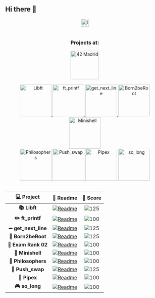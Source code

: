 ## Hi there 👋

<div align="center">
  <a href="https://www.linkedin.com/in/fernandoalonsoo/" target="_blank">
    <img src="https://img.shields.io/static/v1?message=LinkedIn&logo=linkedin&label=&color=0077B5&logoColor=white&labelColor=&style=for-the-badge" height="25" alt="linkedin logo" />
  </a>
</div>

<br>

<div align="center">
  <h3>Projects at:</h3>
  <a href="https://www.42madrid.com/" target="_blank">
    <img height="90" alt="42 Madrid" src="https://user-images.githubusercontent.com/123759990/222996320-ba730dc4-b0dc-4f5c-aabd-d077e3b2b638.png" />
  </a>
</div>

<br>

<!-- Badges grid -->
<div align="center">

  <!-- fila 1 -->
  <a href="https://github.com/fernandoalonsoo/libft" target="_blank">
    <img alt="Libft" height="100" src="https://user-images.githubusercontent.com/123759990/222992943-816974fc-0048-4e9d-a50f-ddece0633b42.png" />
  </a>
  <a href="https://github.com/fernandoalonsoo/ft_printf" target="_blank">
    <img alt="ft_printf" height="100" src="https://user-images.githubusercontent.com/123759990/230787654-f610615d-d974-41b7-877e-7827e9a5f22e.png" />
  </a>
  <a href="https://github.com/fernandoalonsoo/get_next_line" target="_blank">
    <img alt="get_next_line" height="100" src="https://user-images.githubusercontent.com/123759990/222993022-6acab917-6074-4014-a84a-dc94e7bb547d.png" />
  </a>
  <a href="https://github.com/fernandoalonsoo/Born2beRoot" target="_blank">
    <img alt="Born2beRoot" height="100" src="https://github.com/ayogun/42-project-badges/raw/main/badges/born2beroote.png" />
  </a>
  <a href="https://github.com/fernandoalonsoo/minishell" target="_blank">
    <img alt="Minishell" height="100" src="https://github.com/ayogun/42-project-badges/raw/main/badges/minishelle.png" />
  </a>

  <br>

  <!-- fila 2 -->
  <a href="https://github.com/fernandoalonsoo/philosophers" target="_blank">
    <img alt="Philosophers" height="100" src="https://github.com/ayogun/42-project-badges/raw/main/badges/philosopherse.png" />
  </a>
  <a href="https://github.com/fernandoalonsoo/push_swap" target="_blank">
    <img alt="Push_swap" height="100" src="https://raw.githubusercontent.com/ayogun/42-project-badges/main/badges/push_swapm.png" />
  </a>
  <a href="https://github.com/fernandoalonsoo/pipex" target="_blank">
    <img alt="Pipex" height="100" src="https://github.com/ayogun/42-project-badges/raw/main/badges/pipexe.png" />
  </a>
  <a href="https://github.com/fernandoalonsoo/so_long" target="_blank">
    <img alt="so_long" height="100" src="https://github.com/ayogun/42-project-badges/raw/main/badges/so_longe.png" />
  </a>

</div>

<br>

<div align="center">

| 💻 Project | 📝 Readme | 💯 Score |
|:--:|:--:|:--:|
| **📚 Libft** | [![Readme](https://img.shields.io/badge/Libft-0077B5)](https://github.com/fernandoalonsoo/libft) | ![125](https://img.shields.io/badge/125-2ea44f) |
| **✏️ ft_printf** | [![Readme](https://img.shields.io/badge/ft_printf-0077B5)](https://github.com/fernandoalonsoo/ft_printf) | ![100](https://img.shields.io/badge/100-2ea44f) |
| **➖ get_next_line** | [![Readme](https://img.shields.io/badge/get_next_line-0077B5)](https://github.com/fernandoalonsoo/get_next_line) | ![125](https://img.shields.io/badge/125-2ea44f) |
| **🌱 Born2beRoot** | [![Readme](https://img.shields.io/badge/Born2beRoot-0077B5)](https://github.com/fernandoalonsoo/Born2beRoot) | ![125](https://img.shields.io/badge/125-2ea44f) |
| **📝 Exam Rank 02** | [![Readme](https://img.shields.io/badge/Exam_Rank_02-0077B5)](https://github.com/fernandoalonsoo/exam_rank_02) | ![100](https://img.shields.io/badge/100-2ea44f) |
| **💬 Minishell** | [![Readme](https://img.shields.io/badge/minishell-0077B5)](https://github.com/fernandoalonsoo/minishell) | ![100](https://img.shields.io/badge/100-2ea44f) |
| **🧠 Philosophers** | [![Readme](https://img.shields.io/badge/philosophers-0077B5)](https://github.com/fernandoalonsoo/philosophers) | ![100](https://img.shields.io/badge/100-2ea44f) |
| **🔀 Push_swap** | [![Readme](https://img.shields.io/badge/push_swap-0077B5)](https://github.com/fernandoalonsoo/push_swap) | ![125](https://img.shields.io/badge/125-2ea44f) |
| **🔗 Pipex** | [![Readme](https://img.shields.io/badge/pipex-0077B5)](https://github.com/fernandoalonsoo/pipex) | ![100](https://img.shields.io/badge/100-2ea44f) |
| **🎮 so_long** | [![Readme](https://img.shields.io/badge/so_long-0077B5)](https://github.com/fernandoalonsoo/so_long) | ![100](https://img.shields.io/badge/100-2ea44f) |

</div>
